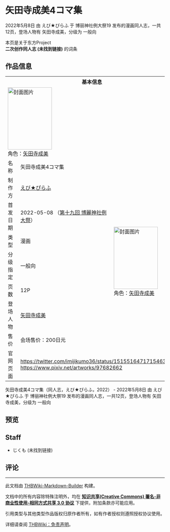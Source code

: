 # 矢田寺成美4コマ集

<!-- source html: G:\repos\THBWiki-Markdown-Builder\THBWikiMarkdown\Temp\main\1\14\ns0%3A%E7%9F%A2%E7%94%B0%E5%AF%BA%E6%88%90%E7%BE%8E4%E3%82%B3%E3%83%9E%E9%9B%86.html -->

2022年5月8日 由 えび★ぴらふ 于 博丽神社例大祭19 发布的漫画同人志，一共12页，登场人物有 矢田寺成美，分级为 一般向

本页是关于东方Project  
 **二次创作同人志 (未找到链接)** 的词条

## 作品信息

<table><tbody><tr><th colspan="3">基本信息</th></tr><tr><td class="cover-artwork-mobile" colspan="2"><a href="./文件-矢田寺成美4コマ集封面.jpg.md" class="image" title="封面图片"><img alt="封面图片" src="https://upload.thwiki.cc/thumb/f/fe/%E7%9F%A2%E7%94%B0%E5%AF%BA%E6%88%90%E7%BE%8E4%E3%82%B3%E3%83%9E%E9%9B%86%E5%B0%81%E9%9D%A2.jpg/139px-%E7%9F%A2%E7%94%B0%E5%AF%BA%E6%88%90%E7%BE%8E4%E3%82%B3%E3%83%9E%E9%9B%86%E5%B0%81%E9%9D%A2.jpg" decoding="async" loading="lazy" width="139" height="196" srcset="https://upload.thwiki.cc/thumb/f/fe/%E7%9F%A2%E7%94%B0%E5%AF%BA%E6%88%90%E7%BE%8E4%E3%82%B3%E3%83%9E%E9%9B%86%E5%B0%81%E9%9D%A2.jpg/208px-%E7%9F%A2%E7%94%B0%E5%AF%BA%E6%88%90%E7%BE%8E4%E3%82%B3%E3%83%9E%E9%9B%86%E5%B0%81%E9%9D%A2.jpg 1.5x, https://upload.thwiki.cc/thumb/f/fe/%E7%9F%A2%E7%94%B0%E5%AF%BA%E6%88%90%E7%BE%8E4%E3%82%B3%E3%83%9E%E9%9B%86%E5%B0%81%E9%9D%A2.jpg/277px-%E7%9F%A2%E7%94%B0%E5%AF%BA%E6%88%90%E7%BE%8E4%E3%82%B3%E3%83%9E%E9%9B%86%E5%B0%81%E9%9D%A2.jpg 2x" data-file-width="650" data-file-height="918"></a><div class="cover-char">角色：<a href="./矢田寺成美.md" title="矢田寺成美">矢田寺成美</a></div></td>
</tr><tr><td class="label">名称</td><td colspan="2"> 矢田寺成美4コマ集 </td></tr><tr><td class="label">制作方</td><td><a href="./えび★ぴらふ.md" title="えび★ぴらふ">えび★ぴらふ</a></td><td class="cover-artwork" rowspan="7" style="min-width:196px;"><a href="./文件-矢田寺成美4コマ集封面.jpg.md" class="image" title="封面图片"><img alt="封面图片" src="https://upload.thwiki.cc/thumb/f/fe/%E7%9F%A2%E7%94%B0%E5%AF%BA%E6%88%90%E7%BE%8E4%E3%82%B3%E3%83%9E%E9%9B%86%E5%B0%81%E9%9D%A2.jpg/139px-%E7%9F%A2%E7%94%B0%E5%AF%BA%E6%88%90%E7%BE%8E4%E3%82%B3%E3%83%9E%E9%9B%86%E5%B0%81%E9%9D%A2.jpg" decoding="async" loading="lazy" width="139" height="196" srcset="https://upload.thwiki.cc/thumb/f/fe/%E7%9F%A2%E7%94%B0%E5%AF%BA%E6%88%90%E7%BE%8E4%E3%82%B3%E3%83%9E%E9%9B%86%E5%B0%81%E9%9D%A2.jpg/208px-%E7%9F%A2%E7%94%B0%E5%AF%BA%E6%88%90%E7%BE%8E4%E3%82%B3%E3%83%9E%E9%9B%86%E5%B0%81%E9%9D%A2.jpg 1.5x, https://upload.thwiki.cc/thumb/f/fe/%E7%9F%A2%E7%94%B0%E5%AF%BA%E6%88%90%E7%BE%8E4%E3%82%B3%E3%83%9E%E9%9B%86%E5%B0%81%E9%9D%A2.jpg/277px-%E7%9F%A2%E7%94%B0%E5%AF%BA%E6%88%90%E7%BE%8E4%E3%82%B3%E3%83%9E%E9%9B%86%E5%B0%81%E9%9D%A2.jpg 2x" data-file-width="650" data-file-height="918"></a><div class="cover-char">角色：<a href="./矢田寺成美.md" title="矢田寺成美">矢田寺成美</a></div></td>
</tr><tr><td class="label">首发日期</td><td>2022-05-08&#160;（<a href="/展会作品列表?e=%E5%8D%9A%E4%B8%BD%E7%A5%9E%E7%A4%BE%E4%BE%8B%E5%A4%A7%E7%A5%AD%2319">第十九回 博麗神社例大祭</a>）</td></tr><tr><td class="label">类型</td><td>漫画</td></tr><tr><td class="label">分级指定</td><td>一般向</td></tr><tr><td class="label">页数</td><td>12P</td></tr><tr><td class="label">登场人物</td><td><a href="./矢田寺成美.md" title="矢田寺成美">矢田寺成美</a></td></tr><tr><td class="label">售价</td><td>会场售价：200日元</td></tr>
<tr><td class="label">官网页面</td><td colspan="2"><a rel="nofollow" class="external free" href="https://twitter.com/imijikumo36/status/1515516471715463168">https://twitter.com/imijikumo36/status/1515516471715463168</a><br><a rel="nofollow" class="external free" href="https://www.pixiv.net/artworks/97682662">https://www.pixiv.net/artworks/97682662</a></td></tr></tbody></table>

矢田寺成美4コマ集（同人志，えび★ぴらふ，2022） - 2022年5月8日 由 えび★ぴらふ 于 博丽神社例大祭19 发布的漫画同人志，一共12页，登场人物有 矢田寺成美，分级为 一般向

## 预览

## Staff
- じくも (未找到链接)


## 评论




---

此文档由 [THBWiki-Markdown-Builder](https://github.com/Delsin-Yu/THBWiki-Markdown-Builder) 构建。

文档中的所有内容除特殊注明外，均在 [**知识共享(Creative Commons) 署名-非商业性使用-相同方式共享 3.0 协议**](https://creativecommons.org/licenses/by-sa/3.0/deed.zh-hans) 下提供，附加条款亦可能应用。

引用类型与其他类型作品版权归原作者所有，如有作者授权则遵照授权协议使用。

详细请查阅 [THBWiki：免责声明](https://thbwiki.cc/THBWiki:%E5%85%8D%E8%B4%A3%E5%A3%B0%E6%98%8E)。

